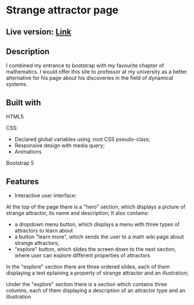 # Strange attractor page

## Live version: [Link](https://strange-attractor.vercel.app/)

## Description 
I combined my entrance to bootstrap with my favourite chapter of mathematics. I would offer this site to professor at my university as a better alternative for his page about his discoveries in the field of dynamical systems. 


## Built with
HTML5

CSS:
- Declared global variables using :root CSS pseudo-class;
- Responsive design with media query;
- Animations

Bootstrap 5


## Features
- Interactive user interface: 

At the top of the page there is a "hero" section, which displays a picture of strange attractor, its name and description; 
It also contains: 
  - a dropdown menu button, which displays a menu with three types of attractors to learn about
  - a button "learn more", which sends the user to a math wiki page about strange attractors;
  - "explore" button, which slides the screen down to the next section, where user can explore different properties of attractors    

In the "explore" section there are three ordered slides, each of them displaying a text eplaining a property of strange attractor and an illustration; 

Under the "explore" section there is a section which contains three columns, each of them displaying a description of an attractor type and an illustration
